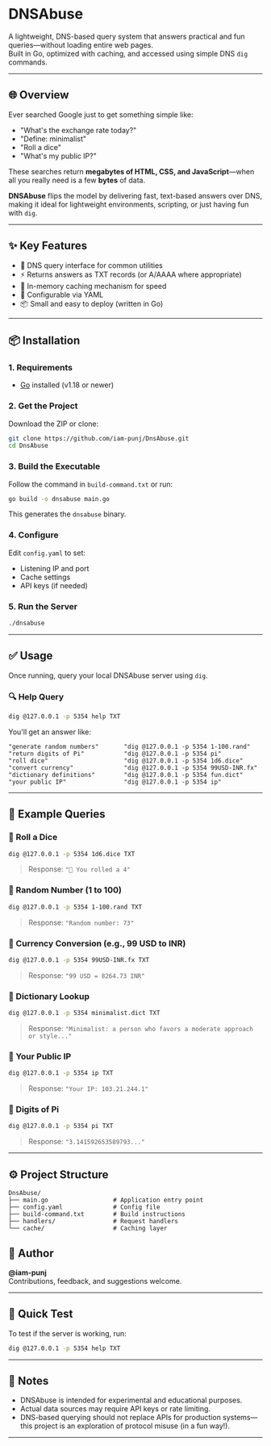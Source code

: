 # DNSAbuse

A lightweight, DNS-based query system that answers practical and fun queries—without loading entire web pages.  
Built in Go, optimized with caching, and accessed using simple DNS `dig` commands.

---

## 🌐 Overview

Ever searched Google just to get something simple like:

- "What's the exchange rate today?"
- "Define: minimalist"
- "Roll a dice"
- "What's my public IP?"

These searches return **megabytes of HTML, CSS, and JavaScript**—when all you really need is a few **bytes** of data.

**DNSAbuse** flips the model by delivering fast, text-based answers over DNS, making it ideal for lightweight environments, scripting, or just having fun with `dig`.

---

## ✨ Key Features

- 🔌 DNS query interface for common utilities  
- ⚡ Returns answers as TXT records (or A/AAAA where appropriate)  
- 🧠 In-memory caching mechanism for speed  
- 🔧 Configurable via YAML  
- 📦 Small and easy to deploy (written in Go)  

---

## 📦 Installation

### 1. Requirements

- [Go](https://golang.org/dl/) installed (v1.18 or newer)

### 2. Get the Project

Download the ZIP or clone:

```bash
git clone https://github.com/iam-punj/DnsAbuse.git
cd DnsAbuse
```

### 3. Build the Executable

Follow the command in `build-command.txt` or run:

```bash
go build -o dnsabuse main.go
```

This generates the `dnsabuse` binary.

### 4. Configure

Edit `config.yaml` to set:

- Listening IP and port  
- Cache settings  
- API keys (if needed)

### 5. Run the Server

```bash
./dnsabuse
```

---

## ✅ Usage

Once running, query your local DNSAbuse server using `dig`.

### 🔍 Help Query

```bash
dig @127.0.0.1 -p 5354 help TXT
```

You'll get an answer like:

```text
"generate random numbers"       "dig @127.0.0.1 -p 5354 1-100.rand"
"return digits of Pi"           "dig @127.0.0.1 -p 5354 pi"
"roll dice"                     "dig @127.0.0.1 -p 5354 1d6.dice"
"convert currency"              "dig @127.0.0.1 -p 5354 99USD-INR.fx"
"dictionary definitions"        "dig @127.0.0.1 -p 5354 fun.dict"
"your public IP"                "dig @127.0.0.1 -p 5354 ip"
```

---

## 🧪 Example Queries

### 🎲 Roll a Dice

```bash
dig @127.0.0.1 -p 5354 1d6.dice TXT
```

> Response: `"🎲 You rolled a 4"`

### 🔢 Random Number (1 to 100)

```bash
dig @127.0.0.1 -p 5354 1-100.rand TXT
```

> Response: `"Random number: 73"`

### 💱 Currency Conversion (e.g., 99 USD to INR)

```bash
dig @127.0.0.1 -p 5354 99USD-INR.fx TXT
```

> Response: `"99 USD = 8264.73 INR"`

### 📖 Dictionary Lookup

```bash
dig @127.0.0.1 -p 5354 minimalist.dict TXT
```

> Response: `"Minimalist: a person who favors a moderate approach or style..."`

### 📍 Your Public IP

```bash
dig @127.0.0.1 -p 5354 ip TXT
```

> Response: `"Your IP: 103.21.244.1"`

### 🧮 Digits of Pi

```bash
dig @127.0.0.1 -p 5354 pi TXT
```

> Response: `"3.141592653589793..."`

---

## ⚙️ Project Structure

```
DnsAbuse/
├── main.go                  # Application entry point
├── config.yaml              # Config file
├── build-command.txt        # Build instructions
├── handlers/                # Request handlers
└── cache/                   # Caching layer
```

## 🙋 Author

**@iam-punj**  
Contributions, feedback, and suggestions welcome.

---

## 🧪 Quick Test

To test if the server is working, run:

```bash
dig @127.0.0.1 -p 5354 help TXT
```

---

## 📌 Notes

- DNSAbuse is intended for experimental and educational purposes.  
- Actual data sources may require API keys or rate limiting.  
- DNS-based querying should not replace APIs for production systems—this project is an exploration of protocol misuse (in a fun way!).  

---
